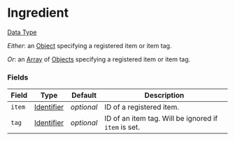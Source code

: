 # Ingredient
[Data Type](../data_types.md)

_Either_: an [Object](object.md) specifying a registered item or item tag.

_Or_: an [Array](array.md) of [Objects](object.md) specifying a registered item or item tag.
### Fields

 | Field | Type | Default | Description | 
|---|---|---|---|
 | `item` | [Identifier](identifier.md) | _optional_ | ID of a registered item. | 
 | `tag` | [Identifier](identifier.md) | _optional_ | ID of an item tag. Will be ignored if `item` is set. | 

